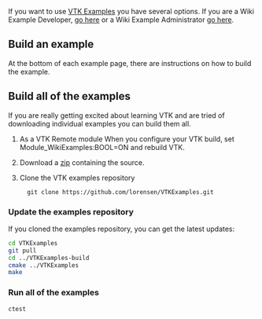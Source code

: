 If you want to use [VTK Examples](https://github.com/lorensen/VTKExamples) you have several options. If you are a Wiki Example Developer, [go here](../Instructions/ForDevelopers) or a Wiki Example Administrator [go here](../Instructions/ForAdministrators).

## Build an example

At the bottom of each example page, there are instructions on how to build the example.

## Build all of the examples

If you are really getting excited about learning VTK and are tried of
downloading individual examples you can build them all.

1. As a VTK Remote module
   When you configure your VTK build, set Module_WikiExamples:BOOL=ON and rebuild VTK.

2. Download a [zip](https://github.com/lorensen/VTKExamples/archive/master.zip) containing the source.

3. Clone the VTK examples repository

   `   git clone https://github.com/lorensen/VTKExamples.git
   `

### Update the examples repository

If you cloned the examples repository, you can get the latest updates:

``` bash
cd VTKExamples
git pull
cd ../VTKExamples-build
cmake ../VTKExamples
make
```

### Run all of the examples

`
ctest
`
